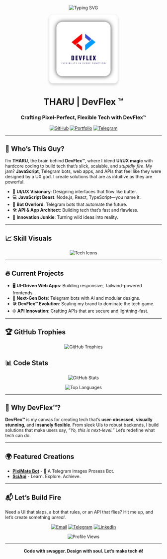 <p align="center">
  <img src="https://readme-typing-svg.herokuapp.com?font=Poppins&size=32&duration=3500&pause=1000&color=FF2D55¢er=true&vCenter=true&width=650&lines=🔥+Yo,+I'm+THARU!;💻+DevFlex™️+Mastermind;🧙‍♂️+JavaScript+Sorcerer;🤖+Bot+Genius" alt="Typing SVG" />
</p>

<p align="center">
  <img src="https://raw.githubusercontent.com/FlexDevelopers/FlexDevelopers/refs/heads/main/src/Syntax%20(5).png" alt="DevFlex Logo" width="220" style="border-radius: 12px; box-shadow: 0 4px 8px rgba(0,0,0,0.2);"/>
</p>

<h1 align="center">THARU | DevFlex ™️</h1>
<h3 align="center">Crafting Pixel-Perfect, Flexible Tech with DevFlex™️</h3>

<p align="center">
  <a href="https://github.com/FlexDevelopers"><img src="https://img.shields.io/badge/GitHub-181717?logo=github&logoColor=white&style=flat-square" alt="GitHub"/></a>
  <a href="www.tharu.mywire.org"><img src="https://img.shields.io/badge/Portfolio-FF2D55?logo=web&logoColor=white&style=flat-square" alt="Portfolio"/></a>
  <a href="https://t.me/YOUR_TELEGRAM"><img src="https://img.shields.io/badge/Telegram-26A5E4?logo=telegram&logoColor=white&style=flat-square" alt="Telegram"/></a>
</p>

---

## 🌟 Who’s This Guy?
I’m **THARU**, the brain behind **DevFlex™️**, where I blend **UI/UX magic** with hardcore coding to build tech that’s slick, scalable, and *stupidly fire*. My jam? **JavaScript**, Telegram bots, web apps, and APIs that feel like they were designed by a UX god. I create solutions that are as intuitive as they are powerful.

- 🎨 **UI/UX Visionary**: Designing interfaces that flow like butter.
- 💻 **JavaScript Beast**: Node.js, React, TypeScript—you name it.
- 🤖 **Bot Overlord**: Telegram bots that automate the future.
- 🛠 **API & App Architect**: Building tech that’s fast and flawless.
- 🚀 **Innovation Junkie**: Turning wild ideas into reality.

---

## 📈 Skill Visuals
<p align="center">
  <img src="https://skillicons.dev/icons?i=js,ts,react,nodejs,express,mongodb,tailwind,figma,git" alt="Tech Icons"/>
</p>

<!--### Mastery Levels
- **JavaScript**: <progress value="95" max="100"></progress> 95%
- **Node.js**: <progress value="90" max="100"></progress> 90%
- **React**: <progress value="85" max="100"></progress> 85%
- **TypeScript**: <progress value="80" max="100"></progress> 80%
- **UI/UX Design**: <progress value="88" max="100"></progress> 88%
- **Bot Development**: <progress value="92" max="100"></progress> 92%-->

---

## 🔥 Current Projects
- 🖥 **UI-Driven Web Apps**: Building responsive, Tailwind-powered frontends.
- 🤖 **Next-Gen Bots**: Telegram bots with AI and modular designs.
- 🛠 **DevFlex™️ Evolution**: Scaling my brand to dominate the tech game.
- 🌐 **API Innovation**: Crafting APIs that are secure and lightning-fast.

---

## 🏆 GitHub Trophies
<p align="center">
  <img src="https://github-profile-trophy.vercel.app/?username=FlexDevelopers&theme=dracula&no-frame=true&margin-w=10" alt="GitHub Trophies"/>
</p>

## 📊 Code Stats
<p align="center">
  <img src="https://github-readme-stats.vercel.app/api?username=FlexDevelopers&show_icons=true&theme=dracula&hide_border=true&count_private=true" alt="GitHub Stats" width="400"/>
  
<p align="center">
  <img src="https://github-readme-stats.vercel.app/api/top-langs/?username=FlexDevelopers&layout=compact&theme=dracula&hide_border=true" alt="Top Languages" width="300"/>
</p>

---

## 🎨 Why DevFlex™️?
**DevFlex™️** is my canvas for creating tech that’s **user-obsessed**, **visually stunning**, and **insanely flexible**. From sleek UIs to robust backends, I build solutions that make users say, *“Yo, this is next-level.”* Let’s redefine what tech can do.

---

## 🌍 Featured Creations
- **[PixiMate Bot](https://github.com/FlexDevelopers/PixiMate)** - 🤖 A Telegram Images Prosess Bot.
- **[SciApi](sciapi.vercel.app)** - Learn. Explore. Achieve.
<!--- **[DevFlex UI]** 🌐 A React + Tailwind app with a flawless UX flow.  
  [🔗 GitHub](https://github.com/YOUR_USERNAME/DevFlex-UI)
- **[FlexAPI]** 🛠 A Node.js API with MongoDB for blazing performance.  
  [🔗 GitHub](https://github.com/YOUR_USERNAME/FlexAPI) -->

---

## 📬 Let’s Build Fire
Need a UI that slaps, a bot that rules, or an API that flies? Hit me up, and let’s create something *unreal*.

<p align="center">
  <a href="mailto:YOUR_EMAIL"><img src="https://img.shields.io/badge/Email-FF2D55?logo=gmail&logoColor=white&style=flat-square" alt="Email"/></a>
  <a href="https://t.me/YOUR_TELEGRAM"><img src="https://img.shields.io/badge/Telegram-26A5E4?logo=telegram&logoColor=white&style=flat-square" alt="Telegram"/></a>
  <a href="https://linkedin.com/in/YOUR_LINKEDIN"><img src="https://img.shields.io/badge/LinkedIn-0077B5?logo=linkedin&logoColor=white&style=flat-square" alt="LinkedIn"/></a>
</p>

<p align="center">
  <img src="https://komarev.com/ghpvc/?username=FlexDevelopers&color=FF2D55&style=flat-square" alt="Profile Views"/>
</p>

---

<p align="center">
  <b>Code with swagger. Design with soul. Let’s make tech 🔥!</b>
</p>

